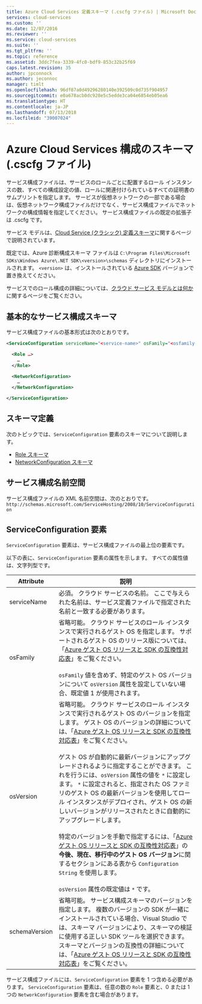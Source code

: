 ```yaml
---
title: Azure Cloud Services 定義スキーマ (.cscfg ファイル) | Microsoft Docs
services: cloud-services
ms.custom: ''
ms.date: 12/07/2016
ms.reviewer: ''
ms.service: cloud-services
ms.suite: ''
ms.tgt_pltfrm: ''
ms.topic: reference
ms.assetid: 3ddc7fea-3339-4fc0-bdf9-853c32b25f69
caps.latest.revision: 35
author: jpconnock
ms.author: jeconnoc
manager: timlt
ms.openlocfilehash: 96df87a0d49296280140e392509c0d735f904957
ms.sourcegitcommit: e0a678acb0dc928e5c5edde3ca04e6854eb05ea6
ms.translationtype: HT
ms.contentlocale: ja-JP
ms.lasthandoff: 07/13/2018
ms.locfileid: "39007024"
---
```

# <a name="azure-cloud-services-config-schema-cscfg-file"></a>Azure Cloud Services 構成のスキーマ (.cscfg ファイル)
サービス構成ファイルは、サービスのロールごとに配置するロール インスタンスの数、すべての構成設定の値、ロールに関連付けられているすべての証明書のサムプリントを指定します。 サービスが仮想ネットワークの一部である場合は、仮想ネットワーク構成ファイルだけでなく、サービス構成ファイルでネットワークの構成情報を指定してください。 サービス構成ファイルの既定の拡張子は .cscfg です。

サービス モデルは、[Cloud Service (クラシック) 定義スキーマ](schema-csdef-file.md)に関するページで説明されています。

既定では、Azure 診断構成スキーマ ファイルは `C:\Program Files\Microsoft SDKs\Windows Azure\.NET SDK\<version>\schemas` ディレクトリにインストールされます。 `<version>` は、インストールされている [Azure SDK](https://azure.microsoft.com/downloads/) バージョンで置き換えてください。

サービスでのロール構成の詳細については、[クラウド サービス モデルとは何か](cloud-services-model-and-package.md)に関するページをご覧ください。

## <a name="basic-service-configuration-schema"></a>基本的なサービス構成スキーマ
サービス構成ファイルの基本形式は次のとおりです。

```xml
<ServiceConfiguration serviceName="<service-name>" osFamily="<osfamily-number>" osVersion="<os-version>" schemaVersion="<schema-version>">

  <Role …>
    …
  </Role>

  <NetworkConfiguration>
    …
  </NetworkConfiguration>

</ServiceConfiguration>
```

## <a name="schema-definitions"></a>スキーマ定義
次のトピックでは、`ServiceConfiguration` 要素のスキーマについて説明します。

- [Role スキーマ](schema-cscfg-role.md)
- [NetworkConfiguration スキーマ](schema-cscfg-networkconfiguration.md)

## <a name="service-configuration-namespace"></a>サービス構成名前空間
サービス構成ファイルの XML 名前空間は、次のとおりです。`http://schemas.microsoft.com/ServiceHosting/2008/10/ServiceConfiguration`

##  <a name="ServiceConfiguration"></a>ServiceConfiguration 要素
`ServiceConfiguration` 要素は、サービス構成ファイルの最上位の要素です。

以下の表に、`ServiceConfiguration` 要素の属性を示します。 すべての属性値は、文字列型です。

| Attribute | 説明 |
| --------- | ----------- |
|serviceName|必須。 クラウド サービスの名前。 ここで与えられた名前は、サービス定義ファイルで指定された名前と一致する必要があります。|
|osFamily|省略可能。 クラウド サービスのロール インスタンスで実行されるゲスト OS を指定します。 サポートされるゲスト OS のリリース版については、「[Azure ゲスト OS リリースと SDK の互換性対応表](cloud-services-guestos-update-matrix.md)」をご覧ください。<br /><br /> `osFamily` 値を含めず、特定のゲスト OS バージョンについて `osVersion` 属性を設定していない場合、既定値 1 が使用されます。|
|osVersion|省略可能。 クラウド サービスのロール インスタンスで実行されるゲスト OS のバージョンを指定します。 ゲスト OS のバージョンの詳細については、「[Azure ゲスト OS リリースと SDK の互換性対応表](cloud-services-guestos-update-matrix.md)」をご覧ください。<br /><br /> ゲスト OS が自動的に最新バージョンにアップグレードされるように指定することができます。 これを行うには、`osVersion` 属性の値を `*` に設定します。 `*` に設定されると、指定された OS ファミリのゲスト OS の最新バージョンを使用してロール インスタンスがデプロイされ、ゲスト OS の新しいバージョンがリリースされたときに自動的にアップグレードします。<br /><br /> 特定のバージョンを手動で指定するには、「[Azure ゲスト OS リリースと SDK の互換性対応表](cloud-services-guestos-update-matrix.md)」の**今後、現在、移行中のゲスト OS バージョン**に関するセクションにある表から `Configuration String` を使用します。<br /><br /> `osVersion` 属性の既定値は `*` です。|
|schemaVersion|省略可能。 サービス構成スキーマのバージョンを指定します。 複数のバージョンの SDK が一緒にインストールされている場合、Visual Studio では、スキーマ バージョンにより、スキーマの検証に使用する正しい SDK ツールを選択できます。 スキーマとバージョンの互換性の詳細については、「[Azure ゲスト OS リリースと SDK の互換性対応表](cloud-services-guestos-update-matrix.md)」をご覧ください。|

サービス構成ファイルには、`ServiceConfiguration` 要素を 1 つ含める必要があります。 `ServiceConfiguration` 要素は、任意の数の `Role` 要素と、0 または 1 つの `NetworkConfiguration` 要素を含む場合があります。